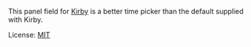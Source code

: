 This panel field for [Kirby](http://getkirby.com) is a better time picker than the default supplied with Kirby.

License: [MIT](http://opensource.org/licenses/MIT)


